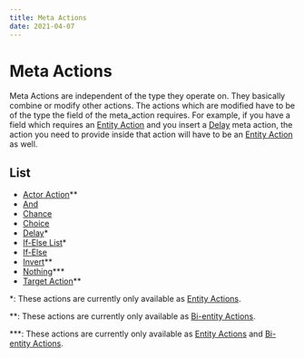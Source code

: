 ```yaml
---
title: Meta Actions
date: 2021-04-07
---
```

# Meta Actions

Meta Actions are independent of the type they operate on. They basically combine or modify other actions. The actions which are modified have to be of the type the field of the meta_action requires. For example, if you have a field which requires an [Entity Action](entity_actions.md) and you insert a [Delay](delay) meta action, the action you need to provide inside that action will have to be an [Entity Action](entity_actions.md) as well.

## List

* [Actor Action](meta_actions/actor_action.md)\*\*
* [And](meta_actions/and.md)
* [Chance](meta_actions/chance.md)
* [Choice](meta_actions/choice.md)
* [Delay](meta_actions/delay.md)\*
* [If-Else List](meta_actions/if_else_list.md)\*
* [If-Else](meta_actions/if_else.md)
* [Invert](meta_actions/invert.md)\*\*
* [Nothing](meta_actions/nothing.md)\*\*\*
* [Target Action](meta_actions/target_action.md)\*\*

\*: These actions are currently only available as [Entity Actions](entity_actions.md).
<br>

\*\*: These actions are currently only available as [Bi-entity Actions](bientity_actions.md).
<br>

\*\*\*: These actions are currently only available as [Entity Actions](entity_actions.md) and [Bi-entity Actions](bientity_actions.md).

